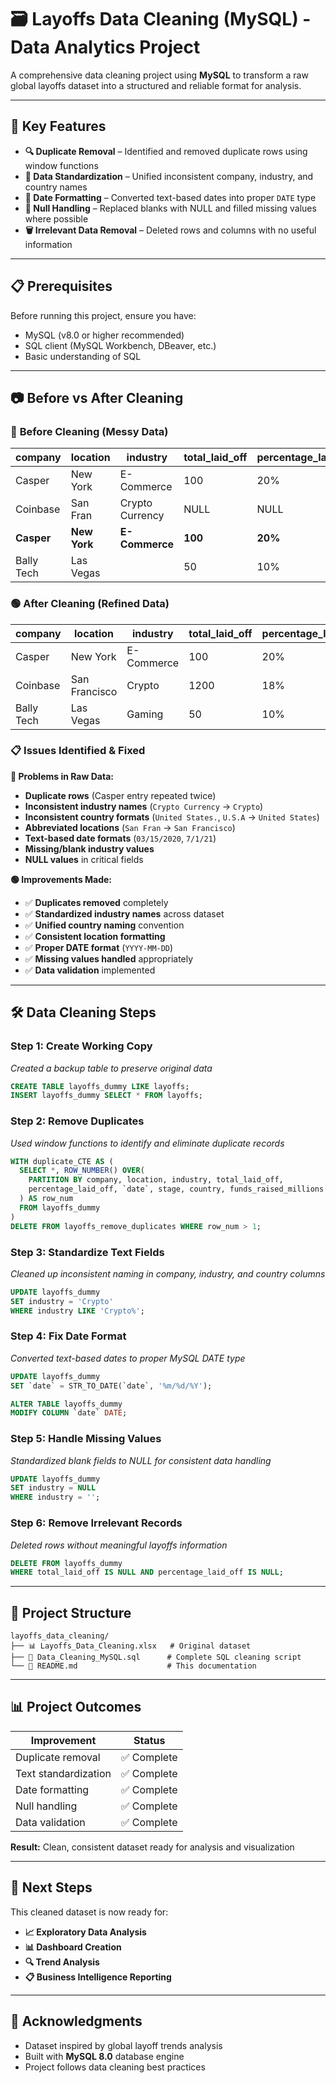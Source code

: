 # 🗃️ Layoffs Data Cleaning (MySQL) - Data Analytics Project

A comprehensive data cleaning project using **MySQL** to transform a raw global layoffs dataset into a structured and reliable format for analysis.

---

## 🚀 Key Features

- **🔍 Duplicate Removal** – Identified and removed duplicate rows using window functions
- **📝 Data Standardization** – Unified inconsistent company, industry, and country names  
- **📅 Date Formatting** – Converted text-based dates into proper `DATE` type
- **🔧 Null Handling** – Replaced blanks with NULL and filled missing values where possible
- **🗑️ Irrelevant Data Removal** – Deleted rows and columns with no useful information

---

## 📋 Prerequisites

Before running this project, ensure you have:

- MySQL (v8.0 or higher recommended)
- SQL client (MySQL Workbench, DBeaver, etc.)
- Basic understanding of SQL

---

## 📷 Before vs After Cleaning

### 🔴 **Before Cleaning (Messy Data)**

| company | location | industry | total_laid_off | percentage_laid_off | date | country |
|---------|----------|----------|----------------|-------------------|------|---------|
| Casper | New York | E-Commerce | 100 | 20% | 03/15/2020 | United States. |
| Coinbase | San Fran | Crypto Currency | NULL | NULL | 7/1/21 | United States |
| **Casper** | **New York** | **E-Commerce** | **100** | **20%** | **03/15/2020** | **United States.** |
| Bally Tech | Las Vegas |  | 50 | 10% | 12/10/2022 | U.S.A |

### 🟢 **After Cleaning (Refined Data)**

| company | location | industry | total_laid_off | percentage_laid_off | date | country |
|---------|----------|----------|----------------|-------------------|------|---------|
| Casper | New York | E-Commerce | 100 | 20% | 2020-03-15 | United States |
| Coinbase | San Francisco | Crypto | 1200 | 18% | 2021-07-01 | United States |
| Bally Tech | Las Vegas | Gaming | 50 | 10% | 2022-12-10 | United States |

### 📋 **Issues Identified & Fixed**

**🔴 Problems in Raw Data:**
- **Duplicate rows** (Casper entry repeated twice)
- **Inconsistent industry names** (`Crypto Currency` → `Crypto`)
- **Inconsistent country formats** (`United States.`, `U.S.A` → `United States`)
- **Abbreviated locations** (`San Fran` → `San Francisco`)
- **Text-based date formats** (`03/15/2020`, `7/1/21`)
- **Missing/blank industry values**
- **NULL values** in critical fields

**🟢 Improvements Made:**
- ✅ **Duplicates removed** completely
- ✅ **Standardized industry names** across dataset  
- ✅ **Unified country naming** convention
- ✅ **Consistent location formatting**
- ✅ **Proper DATE format** (`YYYY-MM-DD`)
- ✅ **Missing values handled** appropriately
- ✅ **Data validation** implemented

---

## 🛠️ Data Cleaning Steps

### **Step 1: Create Working Copy**
*Created a backup table to preserve original data*

```sql
CREATE TABLE layoffs_dummy LIKE layoffs;
INSERT layoffs_dummy SELECT * FROM layoffs;
```

### **Step 2: Remove Duplicates**  
*Used window functions to identify and eliminate duplicate records*

```sql
WITH duplicate_CTE AS (
  SELECT *, ROW_NUMBER() OVER(
    PARTITION BY company, location, industry, total_laid_off,
    percentage_laid_off, `date`, stage, country, funds_raised_millions
  ) AS row_num
  FROM layoffs_dummy
)
DELETE FROM layoffs_remove_duplicates WHERE row_num > 1;
```

### **Step 3: Standardize Text Fields**
*Cleaned up inconsistent naming in company, industry, and country columns*

```sql
UPDATE layoffs_dummy
SET industry = 'Crypto'
WHERE industry LIKE 'Crypto%';
```

### **Step 4: Fix Date Format**
*Converted text-based dates to proper MySQL DATE type*

```sql
UPDATE layoffs_dummy
SET `date` = STR_TO_DATE(`date`, '%m/%d/%Y');

ALTER TABLE layoffs_dummy
MODIFY COLUMN `date` DATE;
```

### **Step 5: Handle Missing Values**
*Standardized blank fields to NULL for consistent data handling*

```sql
UPDATE layoffs_dummy
SET industry = NULL
WHERE industry = '';
```

### **Step 6: Remove Irrelevant Records**
*Deleted rows without meaningful layoffs information*

```sql
DELETE FROM layoffs_dummy
WHERE total_laid_off IS NULL AND percentage_laid_off IS NULL;
```

---

## 📁 Project Structure

```
layoffs_data_cleaning/
├── 📊 Layoffs_Data_Cleaning.xlsx   # Original dataset
├── 🔧 Data_Cleaning_MySQL.sql      # Complete SQL cleaning script
└── 📖 README.md                    # This documentation
```

---

## 📊 Project Outcomes

| **Improvement** | **Status** |
|----------------|------------|
| Duplicate removal | ✅ Complete |
| Text standardization | ✅ Complete |
| Date formatting | ✅ Complete |  
| Null handling | ✅ Complete |
| Data validation | ✅ Complete |

**Result:** Clean, consistent dataset ready for analysis and visualization

---

## 🎯 Next Steps

This cleaned dataset is now ready for:
- **📈 Exploratory Data Analysis**
- **📊 Dashboard Creation**  
- **🔍 Trend Analysis**
- **📋 Business Intelligence Reporting**

---

## 🙏 Acknowledgments

- Dataset inspired by global layoff trends analysis
- Built with **MySQL 8.0** database engine
- Project follows data cleaning best practices

